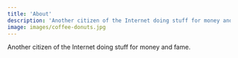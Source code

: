```yaml
---
title: 'About'
description: 'Another citizen of the Internet doing stuff for money and fame.'
image: images/coffee-donuts.jpg
---
```


Another citizen of the Internet doing stuff for money and fame.
